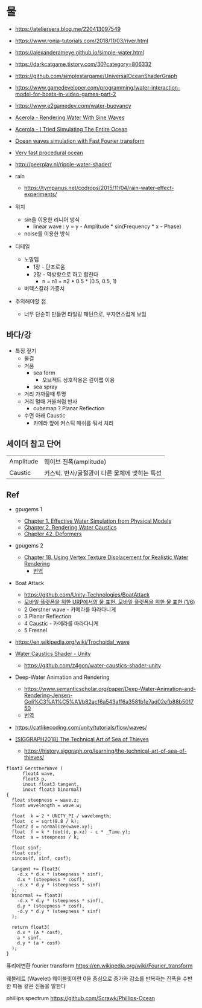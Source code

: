 # 물

- <https://ateliersera.blog.me/220413097549>
- <https://www.ronja-tutorials.com/2018/11/03/river.html>
- <https://alexanderameye.github.io/simple-water.html>
- <https://darkcatgame.tistory.com/30?category=806332>
- <https://github.com/simplestargame/UniversalOceanShaderGraph>
- <https://www.gamedeveloper.com/programming/water-interaction-model-for-boats-in-video-games-part-2>
- <https://www.e2gamedev.com/water-buoyancy>
- [Acerola - Rendering Water With Sine Waves](https://www.youtube.com/watch?v=PH9q0HNBjT4)
- [Acerola - I Tried Simulating The Entire Ocean](https://youtu.be/yPfagLeUa7k?si=n9owb07c8P-rgG8c)
- [Ocean waves simulation with Fast Fourier transform](https://youtu.be/kGEqaX4Y4bQ?si=IyHfueQ_X_CiNIrN)
- [Very fast procedural ocean](https://www.shadertoy.com/view/MdXyzX)
- http://peerplay.nl/ripple-water-shader/
- rain
  - https://tympanus.net/codrops/2015/11/04/rain-water-effect-experiments/



 
- 위치
  - sin을 이용한 리니어 방식
    - linear wave : y = y - Amplitude * sin(Frequency * x - Phase)
  - noise를 이용한 방식
- 디테일
  - 노말맵
    - 1장 - 단조로움
    - 2장 - 역방향으로 하고 합친다
      - n = n1 + n2 * 0.5 * (0.5, 0.5, 1)
  - 버텍스칼라 가중치


- 주의해야할 점
  - 너무 단순히 만들면 타일링 패턴으로, 부자연스럽게 보임

## 바다/강

- 특징 짚기
  - 물결
  - 거품
    - sea form
      - 오브젝트 상호작용은 깊이맵 이용
    - sea spray
  - 거리 가까울때 투명
  - 거리 멀때 거울처럼 반사
    - cubemap ? Planar Reflection
  - 수면 아래 Caustic
    - 카메라 앞에 커스틱 매쉬를 둬서 처리


## 셰이더 참고 단어

|           |                                               |
| --------- | --------------------------------------------- |
| Amplitude | 웨이브 진폭(amplitude)                        |
| Caustic   | 커스틱. 반사/굴절광이 다른 물체에 맺히는 특성 |

## Ref

- gpugems 1
  - [Chapter 1. Effective Water Simulation from Physical Models](https://developer.nvidia.com/gpugems/gpugems/part-i-natural-effects/chapter-1-effective-water-simulation-physical-models)
  - [Chapter 2. Rendering Water Caustics](https://developer.nvidia.com/gpugems/gpugems/part-i-natural-effects/chapter-2-rendering-water-caustics)
  - [Chapter 42. Deformers](https://developer.nvidia.com/gpugems/gpugems/part-vi-beyond-triangles/chapter-42-deformers)
- gpugems 2
  - [Chapter 18. Using Vertex Texture Displacement for Realistic Water Rendering](https://developer.nvidia.com/gpugems/gpugems2/part-ii-shading-lighting-and-shadows/chapter-18-using-vertex-texture-displacement)
    - [번역](https://blog.naver.com/lifeisforu/80026280288)
- Boat Attack
  - https://github.com/Unity-Technologies/BoatAttack
  - [모바일 플랫폼을 위한 URP에서의 물 표현. 모바일 플랫폼을 위한 물 표현 (1/6)](https://www.youtube.com/watch?v=LyiRALUOQqo&list=PL412Ym60h6uvBOpPSP-tcnINt971OD7ZC)
  - 2 Gerstner wave - 카메라를 따라다니게
  - 3 Planar Reflection
  - 4 Caustic - 카메라를 따라다니게
  - 5 Fresnel
- <https://en.wikipedia.org/wiki/Trochoidal_wave>
- [Water Caustics Shader - Unity ](https://www.youtube.com/watch?v=ofLYUlhoxAI)
  - <https://github.com/z4gon/water-caustics-shader-unity>
- Deep-Water Animation and Rendering
  - <https://www.semanticscholar.org/paper/Deep-Water-Animation-and-Rendering-Jensen-Goli%C3%A1%C5%A1/b82acf6a543aff6a3581b1e7ad02efb88b501750>
  - [번역](https://blog.naver.com/lifeisforu/80104510751)
- https://catlikecoding.com/unity/tutorials/flow/waves/


- [[SIGGRAPH2018] The Technical Art of Sea of Thieves](https://www.youtube.com/watch?v=y9BOz2dFZzs)
  - https://history.siggraph.org/learning/the-technical-art-of-sea-of-thieves/


``` hlsl
float3 GerstnerWave (
      float4 wave,
      float3 p,
      inout float3 tangent,
      inout float3 binormal)
{
  float steepness = wave.z;
  float wavelength = wave.w;
 
  float  k = 2 * UNITY_PI / wavelength;
  float  c = sqrt(9.8 / k);
  float2 d = normalize(wave.xy);
  float  f = k * (dot(d, p.xz) - c * _Time.y);
  float  a = steepness / k;
  
  float sinf;
  float cosf;
  sincos(f, sinf, cosf);

  tangent += float3(
    -d.x * d.x * (steepness * sinf),
    d.x * (steepness * cosf),
    -d.x * d.y * (steepness * sinf)
  );
  binormal += float3(
    -d.x * d.y * (steepness * sinf),
    d.y * (steepness * cosf),
    -d.y * d.y * (steepness * sinf)
  );
  
  return float3(
    d.x * (a * cosf),
    a * sinf,
    d.y * (a * cosf)
  );
}
```

퓨리에변환
fourier transform
https://en.wikipedia.org/wiki/Fourier_transform

웨블레트 (Wavelet)
웨이블릿이란 0을 중심으로 증가와 감소를 반복하는 진폭을 수반한 파동 같은 진동을 말한다


phillips spectrum
https://github.com/Scrawk/Phillips-Ocean
